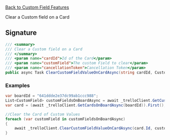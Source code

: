 [Back to Custom Field Features](TrelloClient#custom-field-features)

Clear a Custom field on a Card

## Signature
```cs
/// <summary>
/// Clear a Custom field on a Card
/// </summary>
/// <param name="cardId">Id of the Card</param>
/// <param name="customField">The custom Field to clear</param>
/// <param name="cancellationToken">Cancellation Token</param>
public async Task ClearCustomFieldValueOnCardAsync(string cardId, CustomField customField, CancellationToken cancellationToken = default) {...}
```
### Examples

```cs
var boardId = "641ddde2e37dc99ab1ccc988";
List<CustomField> customFieldsOnBoardAsync = await _trelloClient.GetCustomFieldsOnBoardAsync(boardId);
var card = (await _trelloClient.GetCardsOnBoardAsync(boardId)).First(); //Grab random card

//Clear the Card of Custom Values
foreach (var customField in customFieldsOnBoardAsync)
{
    await _trelloClient.ClearCustomFieldValueOnCardAsync(card.Id, customField);
}
```